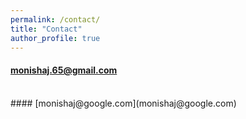 ```yaml
---
permalink: /contact/
title: "Contact"
author_profile: true
---
```


#### [monishaj.65@gmail.com](monishaj.65@gmail.com)
<br> 
#### [monishaj@google.com](monishaj@google.com)